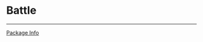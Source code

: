 # Battle


---
[Package Info](https://github.com/sandtrick/pacific_rim_battle/blob/master/documentation/README.md)
